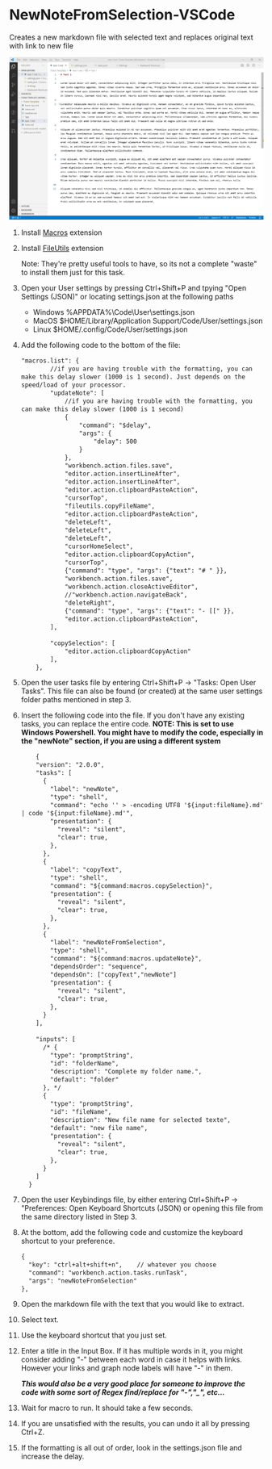 # NewNoteFromSelection-VSCode
Creates a new markdown file with selected text and replaces original text with link to new file

![](Selection2Note.gif)

1. Install [Macros](https://marketplace.visualstudio.com/items?itemName=geddski.macros) extension
1. Install [FileUtils](https://marketplace.visualstudio.com/items?itemName=sleistner.vscode-fileutils) extension

    Note: They're pretty useful tools to have, so its not a complete "waste" to install them just for this task.

1. Open your User settings by pressing Ctrl+Shift+P and tpying "Open Settings (JSON)" or locating settings.json at the following paths
    - Windows %APPDATA%\Code\User\settings.json
    - MacOS $HOME/Library/Application Support/Code/User/settings.json
    - Linux $HOME/.config/Code/User/settings.json
1. Add the following code to the bottom of the file: 
    ```
    "macros.list": {
            //if you are having trouble with the formatting, you can make this delay slower (1000 is 1 second). Just depends on the speed/load of your processor.
            "updateNote": [
                //if you are having trouble with the formatting, you can make this delay slower (1000 is 1 second)
                {
                    "command": "$delay",
                    "args": {
                        "delay": 500
                    }
                },
                "workbench.action.files.save",
                "editor.action.insertLineAfter",
                "editor.action.insertLineAfter",
                "editor.action.clipboardPasteAction",
                "cursorTop",
                "fileutils.copyFileName",
                "editor.action.clipboardPasteAction",
                "deleteLeft",
                "deleteLeft",
                "deleteLeft", 
                "cursorHomeSelect",
                "editor.action.clipboardCopyAction",
                "cursorTop",
                {"command": "type", "args": {"text": "# " }},
                "workbench.action.files.save",
                "workbench.action.closeActiveEditor",
                //"workbench.action.navigateBack",
                "deleteRight",
                {"command": "type", "args": {"text": "- [[" }},
                "editor.action.clipboardPasteAction",                 
            ],

            "copySelection": [
                "editor.action.clipboardCopyAction"
            ],         
        },
    ```
1. Open the user tasks file by entering Ctrl+Shift+P -> "Tasks: Open User Tasks". This file can also be found (or created) at the same user settings folder paths mentioned in step 3. 
1. Insert the following code into the file. If you don't have any existing tasks, you can replace the entire code. **NOTE: This is set to use Windows Powershell. You might have to modify the code, especially in the "newNote" section, if you are using a different system**
    ```
        {
        "version": "2.0.0",
        "tasks": [
          {
            "label": "newNote",
            "type": "shell",
            "command": "echo '' > -encoding UTF8 '${input:fileName}.md' | code '${input:fileName}.md'", 
            "presentation": {
              "reveal": "silent",
              "clear": true,
            },
          },
          {
            "label": "copyText",
            "type": "shell",
            "command": "${command:macros.copySelection}",  
            "presentation": {
              "reveal": "silent",
              "clear": true,
            }, 
          },
          {
            "label": "newNoteFromSelection",
            "type": "shell",
            "command": "${command:macros.updateNote}",
            "dependsOrder": "sequence",
            "dependsOn": ["copyText","newNote"]
            "presentation": {
              "reveal": "silent",
              "clear": true,
            },
          }
        ],

        "inputs": [
          /* {
            "type": "promptString",     
            "id": "folderName",
            "description": "Complete my folder name.",
            "default": "folder"
          }, */
          {
            "type": "promptString",
            "id": "fileName",
            "description": "New file name for selected texte",
            "default": "new file name",
            "presentation": {
              "reveal": "silent",
              "clear": true,
            },
          }
        ]
      }
    ```

1. Open the user Keybindings file, by either entering Ctrl+Shift+P -> "Preferences: Open Keyboard Shortcuts (JSON) or opening this file from the same directory listed in Step 3.
1. At the bottom, add the following code and customize the keyboard shortcut to your preference.
    ```
    {
      "key": "ctrl+alt+shift+n",    // whatever you choose
      "command": "workbench.action.tasks.runTask",
      "args": "newNoteFromSelection"
    },

    ```
1. Open the markdown file with the text that you would like to extract. 
1. Select text.
1. Use the keyboard shortcut that you just set. 
1. Enter a title in the Input Box. If it has multiple words in it, you might consider adding "-" between each word in case it helps with links. However your links and graph node labels will have "-" in them.    
    
    ***This would also be a very good place for someone to improve the code with some sort of Regex find/replace for "-","_", etc...***
    
1. Wait for macro to run. It should take a few seconds.
1. If you are unsatisfied with the results, you can undo it all by pressing Ctrl+Z. 
1. If the formatting is all out of order, look in the settings.json file and increase the delay.
